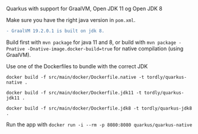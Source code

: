 Quarkus with support for GraalVM, Open JDK 11 og Open JDK 8

Make sure you have the right java version in `pom.xml`.

```diff
- GraalVM 19.2.0.1 is built on jdk 8. 
``` 

Build first with `mvn package` for java 11 and 8, or build with 
`mvn package -Pnative -Dnative-image.docker-build=true` for native compilation (using GraalVM).

Use one of the Dockerfiles to bundle with the correct JDK

`docker build -f src/main/docker/Dockerfile.native -t tordly/quarkus-native .`

`docker build -f src/main/docker/Dockerfile.jdk11 -t tordly/quarkus-jdk11 .`

`docker build -f src/main/docker/Dockerfile.jdk8 -t tordly/quarkus-jdk8 .`

Run the app with `docker run -i --rm -p 8080:8080 quarkus/quarkus-native`
